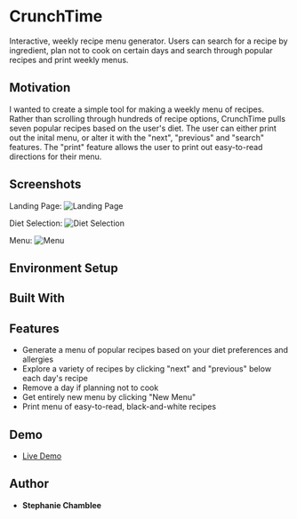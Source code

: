 # CrunchTime

Interactive, weekly recipe menu generator. Users can search for a recipe by ingredient, plan not to cook on certain days and search through popular recipes and print weekly menus.

## Motivation

I wanted to create a simple tool for making a weekly menu of recipes. Rather than scrolling through hundreds of recipe options, CrunchTime pulls seven popular recipes based on the user's diet. The user can either print out the inital menu, or alter it with the "next", "previous" and "search" features. The "print" feature allows the user to print out easy-to-read directions for their menu.

## Screenshots

Landing Page:
![Landing Page](http://i65.tinypic.com/33yhlxh.jpg)

Diet Selection:
![Diet Selection](http://i64.tinypic.com/dyvjau.jpg)

Menu:
![Menu](http://i67.tinypic.com/2wpm7bs.jpg)

## Environment Setup

## Built With

## Features

* Generate a menu of popular recipes based on your diet preferences and allergies
* Explore a variety of recipes by clicking "next" and "previous" below each day's recipe
* Remove a day if planning not to cook
* Get entirely new menu by clicking "New Menu"
* Print menu of easy-to-read, black-and-white recipes

## Demo

- [Live Demo](https://schamblee.github.io/CrunchTime-Menu-Generator/)

## Author

* **Stephanie Chamblee** 